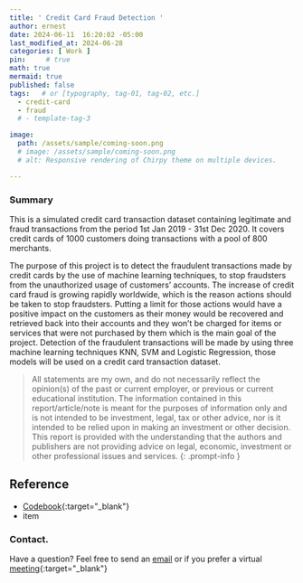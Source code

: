 ```yaml
---
title: ' Credit Card Fraud Detection '
author: ernest
date: 2024-06-11  16:20:02 -05:00
last_modified_at: 2024-06-28
categories: [ Work ]
pin:     # true
math: true
mermaid: true
published: false
tags:   # or [typography, tag-01, tag-02, etc.]
  - credit-card 
  - fraud
  # - template-tag-3

image: 
  path: /assets/sample/coming-soon.png
  # image: /assets/sample/coming-soon.png
  # alt: Responsive rendering of Chirpy theme on multiple devices.

---
```




### Summary

This is a simulated credit card transaction dataset containing legitimate and fraud transactions from the period 1st Jan 2019 - 31st Dec 2020. It covers credit cards of 1000 customers doing transactions with a pool of 800 merchants.

The purpose of this project is to detect the fraudulent transactions made by credit cards by the use of machine learning techniques, to stop fraudsters from the unauthorized usage of customers’ accounts. The increase of credit card fraud is growing rapidly worldwide, which is the reason actions should be taken to stop fraudsters. Putting a limit for those actions would have a positive impact on the customers as their money would be recovered and retrieved back into their accounts and they won’t be charged for items or services that were not purchased by them which is the main goal of the project. Detection of the fraudulent transactions will be made by using three machine learning techniques KNN, SVM and Logistic Regression, those models will be used on a credit card transaction dataset.






> All statements are my own, and do not necessarily reflect the opinion(s) of the past or current employer, or previous or current educational institution. The information contained in this report/article/note is meant for the purposes of information only and is not intended to be investment, legal, tax or other advice, nor is it intended to be relied upon in making an investment or other decision. This report is provided with the understanding that the authors and publishers are not providing advice on legal, economic, investment or other professional issues and services.
{: .prompt-info }




<!-- 

https://github.com/juniorcl/transaction-fraud-detection


1.0 Business Problem
The Blocker Fraud Company is a company specialized in detecting fraud in financial transactions made through mobile devices. The company has a service called "Blocker Fraud" which guarantees the blocking of fraudulent transactions.

The business model of the company is of the Service type with the monetization made by the performance of the service provided, in other words, the user pays a fixed fee on the success in detecting fraud in the customer's transactions.

However, the Blocker Fraud Company is expanding in Brazil and to acquire customers more quickly, it has adopted a very aggressive strategy. The strategy works as follows:

The company will receive 25% of the value of each transaction truly detected as fraud;

The company will receive 5% of the value of each transaction detected as fraud, but the transaction is truly legitimate.

The company will return 100% of the value to the customer, for each transaction detected as legitimate, however the transaction is truly a fraud.

With this aggressive strategy, the company assumes the risks of failing to detect fraud and is remunerated for assertive fraud detection.

For the client, it is an excellent business to hire the Blocker Fraud Company. Although the fee charged is very high on success, 25%, the company reduces its costs with fraudulent transactions detected correctly and even the damage caused by an error in the anti-fraud service will be covered by the Blocker Fraud Company itself.

For the company, in addition to getting many customers with this risky strategy to guarantee reimbursement in the event of a failure to detect customer fraud, it depends only on the precision and accuracy of the models built by its Data Scientists, in other words, how much the more accurate the “Blocker Fraud” model, the greater the company's revenue. However, if the model has low accuracy, the company could have a huge loss.

2.0 Business Assumptions
Fraud prevention is the implementation of a strategy to detect fraudulent transactions or banking actions and prevent these actions from causing financial damage and the reputation of the client and the financial institution.

There are always financial frauds and They can happen through virtual and physical ways. So the investment in security has been increasing.

The losses caused by fraud can reach R$ 1 billion - which corresponds to half the amount that institutions invest in technology systems aimed at information security every year, according to Febraban's 2020 Banking Technology Survey.

3.0 Solution Strategy
My solution to solve this problem will be the development of a data science project. This project will have a machine learning model which can predict whether a transaction is fraudulent or not.

Step 01. **Data Description**: 
  In this first section the data will be collected and studied. The missing values will be threated or removed. Finally, a initial data description will carried out to know the data. Therefore some calculations of descriptive statistics will be made, such as kurtosis, skewness, media, fashion, median and standard desviation.

Step 02. **Feature Engineering**: 
  In this section, a mind map will be created to assist the creation of the hypothesis and the creation of new features. These assumptions will help in exploratory data analysis and may improve the model scores.

Step 03. Data Filtering: Data filtering is used to remove columns or rows that are not part of the business. For example, columns with customer ID, hash code or rows with age that does not consist of human age.

Step 04. Exploratory Data Analysis: The exploratory data analysis section consists of univariate analysis, bivariate analysis and multivariate analysis to assist in understanding of the database. The hypothesis created in step 02 will be tested in the bivariate analysis.

Step 05. Data Preparation: 
In this fifth section, the data will be prepared for machine learning modeling. Therefore, they will be transformed to improve the learning of the machine learning model, thus they can be encoded, oversampled, subsampled or rescaled.

Step 06. Feature Selection: 
After the data preparation in this section algorithms, like Boruta, will select the best columns to be used for the training of the machine learning model. This reduces the dimensionality of the database and decreases the chances of overfiting.

Step 07. Machine Learning Modeling: 
Step 07 aims to train the machine learning algorithms and how they can predict the data. For validation the model is trained, validated and applied to cross validation to know the learning capacity of the model.

Step 08. Hyparameter Fine Tuning: 
Firstly selected the best model to be applied in the project, it's important to make a fine tuning of the parameters to improve its scores. The same model performance methods apllied in the step 07 are used.

Step 09. Conclusions: 
This is a conclusion stage which the generation capacity model is tested using unseen data. In addition, some business questions are answered to show the applicability of the model in the business context.

Step 10. Model Deploy: 
This is the final step of the data science project. So, in this step the flask api is created and the model and the functions are saved to be implemented in the api.


Models used
  - dummny model
  - logistic regression
  - kNN
  - SVM
  - Random Forest
  - XGBoost
  - LightGBM
  - 



7.0 Business Results
The company receives 25% of each transaction value truly detected as fraud.
The company can receive R$ 60,613,782.88 detecting fraud transactions.

The company receives 5% of each transaction value detected as fraud, however the transaction is legitimate.
For wrong decisions, the company can receive R$ 183,866.98.

The company gives back 100% of the value for the customer in each transaction detected as legitimate, however the transaction is actually a fraud.
The company must return the amount of R$ 3,546,075.42.

What is the model's Precision and Accuracy?
For unseen data, the values of balanced accuracy is equal 91.5% and precision is equal 94.4%.

How reliable is the model in classifying transactions as legitimate or fraudulent?
The model can detect 76.3% +/- 3.5% of the fraud. However it detected 0.829 of the frauds from a unseen data.

What is the revenue expected by the company classify 100% of transactions with the model?
Using the model the company can revenue R$ 60,797,649.86. Using the currently method to detect fraud the revenue is 0.00.

What is the loss expected by the Company if it classifies 100% of the transactions with the model?
For wrong classifications the company must return the amount of R$ 3,546,075.42. In contrast, for wrong classifications using the currently method, the company must return the amount of R$ 246,001,206.94.

What is the profit expected by the blocker fraud company when using the model?
The company can expect the profit of R$ 57,251,574.44. The profit value of the currently method is R$ -246,001,206.94.

8.0 Conclusions
The data is extremaly unbalanced, however it was possible to make all the data analysis and create with good scores.

The company may expect a revenue of R$ 57,251,574.44. This result may show the capacity of a project of data science and help the company.

9.0 Lessons Learned
Even when the classes are unbalanced, it's possible to create a model with good scores. It is possible to create a model that can classify classes with less than 1% of samples.

10.0 Next Steps
Test at most more 10 hypothesis.

Implement oversampling or subsampling techniques to improve the model scores.

License
This project is licensed under the MIT License - see the LICENSE file for details






-->




<!-- 
> DISCLAIMER
- The information contained in this report/article/note is meant for the purposes of information only and is not intended to be investment, legal, tax or other advice, nor is it intended to be relied upon in making an investment or other decision. This report is provided with the understanding that the authors and publishers are not providing advice on legal, economic, investment or other professional issues and services. 
- I am not responsible for the content of websites and information resources that may be referenced in the report. The access provided to these sites or the provision of such information resources does not constitute an endorsement by myself. of the information contained therein. However, unless expressly stated otherwise, the opinions, recommendations, findings, interpretations and conclusions expressed in this report represent the views of myself. 
- The inclusion of company examples does not in any way constitute an endorsement of these organisations by myself or the signatories to the Principles for Responsible Investment. While I have endeavoured to ensure that the information contained in this report has been obtained from reliable and up-to-date sources, the changing nature of statistics, laws, rules and regulations may result in delays, omissions or inaccuracies in information contained in this report. I am not responsible for any errors or omissions, or for any decision made or action taken based on information contained in this report, or for any loss or damage arising from or caused by such decision or action. All information in this report is provided “as-is”, with no guarantee of completeness, accuracy, timeliness or of the results obtained from the use of this information, and without warranty of any kind, expressed or implied.
{: .prompt-info }



##  Footnote

[^1]: The footnote source
[^2]: The 2nd footnote source


   -->




## Reference

  - [Codebook](/assets/docs/paper1.pdf){:target="_blank"}
  - item 







### Contact. 

Have a question? Feel free to send an [email](mailto:s.ernest@gmx.us) or if you prefer a virtual [meeting]( https://calendly.com/s-earnest/15min ){:target="_blank"}




